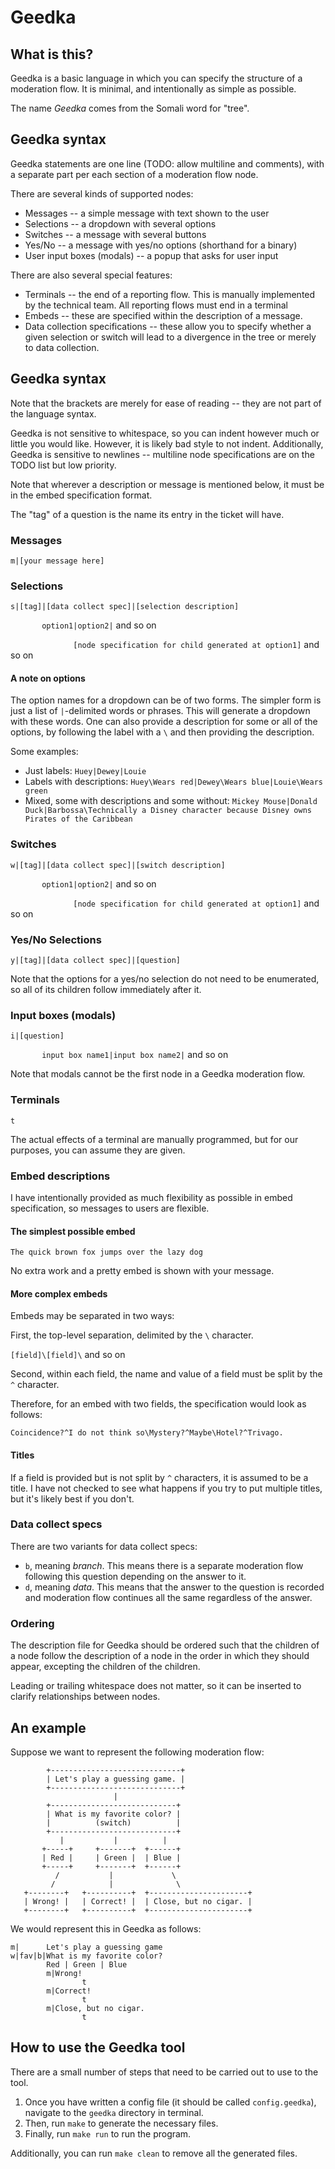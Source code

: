 # Geedka

## What is this?

Geedka is a basic language in which you can specify the structure of a moderation flow.
It is minimal, and intentionally as simple as possible.

The name *Geedka* comes from the Somali word for "tree".

## Geedka syntax

Geedka statements are one line (TODO: allow multiline and comments),
with a separate part per each section of a moderation flow node.

There are several kinds of supported nodes:

* Messages -- a simple message with text shown to the user
* Selections -- a dropdown with several options
* Switches -- a message with several buttons
* Yes/No -- a message with yes/no options (shorthand for a binary)
* User input boxes (modals) -- a popup that asks for user input

There are also several special features:
* Terminals -- the end of a reporting flow.
        This is manually implemented by the technical team.
        All reporting flows must end in a terminal
* Embeds -- these are specified within the description of a message.
* Data collection specifications --
        these allow you to specify whether a given selection or switch will lead to a divergence in the tree or merely to data collection.

## Geedka syntax

Note that the brackets are merely for ease of reading
-- they are not part of the language syntax.

Geedka is not sensitive to whitespace,
so you can indent however much or little you would like.
However, it is likely bad style to not indent.
Additionally, Geedka is sensitive to newlines --
multiline node specifications are on the TODO list but low priority.

Note that wherever a description or message is mentioned below,
it must be in the embed specification format.

The "tag" of a question is the name its entry in the ticket will have.

### Messages
`m|[your message here]`

### Selections
`s|[tag]|[data collect spec]|[selection description]`

`       option1|option2|` and so on

`               [node specification for child generated at option1] `
and so on

#### A note on options

The option names for a dropdown can be of two forms.
The simpler form is just a list of `|`-delimited words or phrases.
This will generate a dropdown with these words.
One can also provide a description for some or all of the options,
by following the label with a `\` and then providing the description.

Some examples:
* Just labels: `Huey|Dewey|Louie`
* Labels with descriptions: `Huey\Wears red|Dewey\Wears blue|Louie\Wears green`
* Mixed, some with descriptions and some without: `Mickey Mouse|Donald Duck|Barbossa\Technically a Disney character because Disney owns Pirates of the Caribbean`

### Switches
`w|[tag]|[data collect spec]|[switch description]`

`       option1|option2|` and so on

`               [node specification for child generated at option1] `
and so on


### Yes/No Selections
`y|[tag]|[data collect spec]|[question]`

Note that the options for a yes/no selection do not need to be enumerated,
so all of its children follow immediately after it.

### Input boxes (modals)
`i|[question]`

`       input box name1|input box name2|` and so on

Note that modals cannot be the first node in a Geedka moderation flow.

### Terminals
`t`

The actual effects of a terminal are manually programmed,
but for our purposes, you can assume they are given.

### Embed descriptions
I have intentionally provided as much flexibility as possible in embed specification,
so messages to users are flexible.

#### The simplest possible embed
`The quick brown fox jumps over the lazy dog`

No extra work and a pretty embed is shown with your message.

#### More complex embeds

Embeds may be separated in two ways:

First, the top-level separation, delimited by the `\` character.

`[field]\[field]\` and so on

Second, within each field, the name and value of a field must be split by the `^` character.

Therefore, for an embed with two fields, the specification would look as follows:

`Coincidence?^I do not think so\Mystery?^Maybe\Hotel?^Trivago.`

#### Titles

If a field is provided but is not split by `^` characters,
it is assumed to be a title. I have not checked to see what happens if you try to put multiple titles, but it's likely best if you don't.

### Data collect specs
There are two variants for data collect specs:
* `b`, meaning *branch*. This means there is a separate moderation flow following this question depending on the answer to it.
* `d`, meaning *data*. This means that the answer to the question is recorded and moderation flow continues all the same regardless of the answer.

### Ordering
The description file for Geedka should be ordered such that the children of a node
follow the description of a node in the order in which they should appear,
excepting the children of the children.

Leading or trailing whitespace does not matter, so it can be inserted to clarify relationships between nodes.

## An example

Suppose we want to represent the following moderation flow:

```
        +-----------------------------+
        | Let's play a guessing game. |
        +-----------------------------+
                       |
        +----------------------------+
        | What is my favorite color? |
        |          (switch)          |
        +----------------------------+
           |           |          |
       +-----+     +-------+  +------+
       | Red |     | Green |  | Blue |
       +-----+     +-------+  +------+
          /           |             \
         /            |              \
   +--------+   +----------+  +----------------------+
   | Wrong! |   | Correct! |  | Close, but no cigar. |
   +--------+   +----------+  +----------------------+
```

We would represent this in Geedka as follows:

```
m|      Let's play a guessing game
w|fav|b|What is my favorite color?
        Red | Green | Blue
        m|Wrong!
                t
        m|Correct!
                t
        m|Close, but no cigar.
                t
```

## How to use the Geedka tool

There are a small number of steps
that need to be carried out to use to the tool.
1. Once you have written a config file (it should be called `config.geedka`),
navigate to the `geedka` directory in terminal.
2. Then, run `make` to generate the necessary files.
3. Finally, run `make run` to run the program.

Additionally, you can run `make clean` to remove all the generated files.

